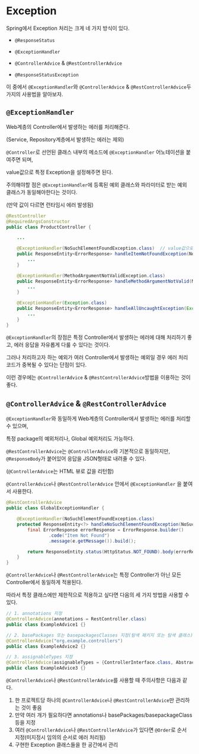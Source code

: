 # Exception

Spring에서 Exception 처리는 크게 네 가지 방식이 있다.

- `@ResponseStatus`

- `@ExceptionHandler`
- `@ControllerAdvice` & `@RestControllerAdvice`
- `@ResponseStatusException`

이 중에서 `@ExceptionHandler`와  `@ControllerAdvice` & `@RestControllerAdvice`두 가지의 사용법을 알아보자.  



## `@ExceptionHandler`

Web계층의 Controller에서 발생하는 에러를 처리해준다.  

(Service, Repository계층에서 발생하는 에러는 제외)  

`@Controller`로 선언된 클래스 내부의 메소드에 `@ExceptionHandler` 어노테이션을 붙여주면 되며,  

value값으로 특정 Exception을 설정해주면 된다.  

주의해야할 점은 `@ExceptionHandler`에 등록된 예외 클래스와 파라미터로 받는 예외 클래스가 동일해야한다는 것이다.  

(만약 값이 다르면 런타임시 에러 발생됨)  

```java
@RestController
@RequiredArgsConstructor
public class ProductController {

    ...

    @ExceptionHandler(NoSuchElementFoundException.class)  // value값으로 Exception 설정
    public ResponseEntity<ErrorResponse> handleItemNotFoundException(NoSuchElementFoundException exception) {
        ...
    }

    @ExceptionHandler(MethodArgumentNotValidException.class)
    public ResponseEntity<ErrorResponse> handleMethodArgumentNotValid(MethodArgumentNotValidException ex) {
        ...
    }

    @ExceptionHandler(Exception.class)
    public ResponseEntity<ErrorResponse> handleAllUncaughtException(Exception exception) {
        ...
    }
}
```

`@ExceptionHandler`의 장점은 특정 Controller에서 발생하는 에러에 대해 처리하기 좋고, 에러 응답을 자유롭게 다룰 수 있다는 것이다.  

그러나 처리하고자 하는 예외가 여러 Controller에서 발생하는 예외일 경우 에러 처리 코드가 중복될 수 있다는 단점이 있다.   

이런 경우에는 `@ControllerAdvice` & `@RestControllerAdvice`방법을 이용하는 것이 좋다.  



## `@ControllerAdvice` & `@RestControllerAdvice`

`@ExceptionHandler`와 동일하게 Web계층의 Controller에서 발생하는 에러를 처리할 수 있으며,   

특정 package의 예외처리나, Global 예외처리도 가능하다.  

`@RestControllerAdvice`는 `@ControllerAdvice`와 기본적으로 동일하지만, `@ResponseBody`가 붙어있어 응답을 JSON형태로 내려줄 수 있다.  

(`@ControllerAdvice`는 HTML 뷰로 값을 리턴함)  

`@ControllerAdvice`나 `@RestControllerAdvice` 안에서 `@ExceptionHandler` 을 붙여서 사용한다.  

```java
@RestControllerAdvice
public class GlobalExceptionHandler {

    @ExceptionHandler(NoSuchElementFoundException.class)
    protected ResponseEntity<?> handleNoSuchElementFoundException(NoSuchElementFoundException e) {
        final ErrorResponse errorResponse = ErrorResponse.builder()
                .code("Item Not Found")
                .message(e.getMessage()).build();

        return ResponseEntity.status(HttpStatus.NOT_FOUND).body(errorResponse);
    }
}
```

`@ControllerAdvice`나 `@RestControllerAdvice`는 특정 Controller가 아닌 모든 Controller에서 동일하게 적용된다.  

따라서 특정 클래스에만 제한적으로 적용하고 싶다면 다음의 세 가지 방법을 사용할 수 있다.  

```java
// 1. annotations 지정
@ControllerAdvice(annotations = RestController.class)
public class ExampleAdvice1 {}

// 2. basePackages 또는 basepackagesClasses 지정(탐색 패키지 또는 탐색 클래스)
@ControllerAdvice("org.example.controllers")
public class ExampleAdvice2 {}

// 3. assignableTypes 지정
@ControllerAdvice(assignableTypes = {ControllerInterface.class, AbstractController.class})
public class ExampleAdvice3 {}
```

`@ControllerAdvice`나 `@RestControllerAdvice`를 사용할 때 주의사항은 다음과 같다.  

1. 한 프로젝트당 하나의 `@ControllerAdvice`나 `@RestControllerAdvice`만 관리하는 것이 좋음  
2. 만약 여러 개가 필요하다면 annotations나 basePackages/basepackageClass 등을 지정  
3. 여러 `@ControllerAdvice`나 `@RestControllerAdvice`가 있다면 `@Order`로 순서 지정(미지정시 임의의 순서로 에러 처리됨)
4. 구현한 Exception 클래스들을 한 공간에서 관리 

